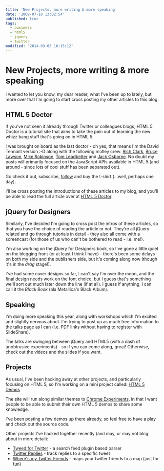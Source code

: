 ```yaml
---
title: 'New Projects, more writing & more speaking'
date: '2009-07-10 13:02:54'
published: true
tags:
  - business
  - html5
  - jquery
  - twitter
modified: '2014-09-03 16:15:12'
---
```

# New Projects, more writing & more speaking

I wanted to let you know, my dear reader, what I've been up to lately, but more over that I'm going to start cross posting my other articles to this blog.

<!--more-->

## HTML 5 Doctor

If you've not seen it already through Twitter or colleagues blogs, HTML 5 Doctor is a tutorial site that aims to take the pain out of learning the new whizz bang stuff that's going on in HTML 5.

I was brought on board as the last doctor - oh yes, that means I'm the David Tennant version :-D along with the following motley crew: [Rich Clark](http://richclarkdesign.com), [Bruce Lawson](http://brucelawson.co.uk), [Mike Robinson](http://akamike.net), [Tom Leadbetter](http://www.tomleadbetter.co.uk) and [Jack Osborne](http://jackosborne.co.uk).  No doubt my posts will primarily focused on the JavaScript APIs available in HTML 5 (and around - since lots of cool stuff has been separated out).

Go check it out, subscribe, [follow](http://twitter.com/html5doctor) and buy the t-shirt (...well, perhaps one day).

I'll be cross posting the introductions of these articles to my blog, and you'll be able to read the full article over at [HTML 5 Doctor](http://html5doctor.com).

## jQuery for Designers

Similarly, I've decided I'm going to cross post the intros of these articles, so that you have the choice of reading the article or not.  They're all jQuery related and go through tutorials in detail - they also all come with a screencast (for those of us who can't be bothered to read - i.e. me!).

I'm also working on the jQuery for Designers book, so I've gone a little quiet on the blogging front (or at least I think I have) - there's been some delays on both my side and the publishers side, but it's coming along now (though it's in the *drag* stage!).

I've had some cover designs so far, I can't say I'm over the moon, and the [final design](http://dl-client.getdropbox.com/u/43399/Cover%20Designs/Sharp7.pdf) needs work on the font choice, but I guess that's something we'll sort out much later down the line (if at all).  I guess if anything, I can call it the *Black Book* (ala Metallica's Black Album).

## Speaking

I'm doing more speaking this year, along with workshops which I'm excited and slightly nervous about.  I'm trying to post up as much free information to the [talks](http://remysharp.com/talks/) page as I can (i.e. PDF links without having to register with SlideShare).

The talks are swinging between jQuery and HTML5 (with a dash of unobtrusive experiments) - so if you can come along, great! Otherwise, check out the videos and the slides if you want.

## Projects

As usual, I've been hacking away at other projects, and particularly focusing on HTML 5, so I'm working on a mini project called: [HTML 5 Demos](http://html5demos.com)

The site will run along similar themes to [Chrome Experiments](http://www.chromeexperiments.com), in that I want people to be able to submit their own HTML 5 demos to share some knowledge.

I've been posting a few demos up there already, so feel free to have a play and check out the source code.

Other projects I've hacked together recently (and may, or may not blog about in more detail):

* [Tweed for Twitter](http://github.com/remy/tweed/) - a search feed plugin based parser
* [Twitter Replies](remysharp.com/demo/twitter_replies) - track replies to a specific tweet
* [Where's my Twitter Friends](http://remysharp.com/demo/wheres-my-friend.html) - maps your twitter friends to a map (just for [fun](http://twitter.com/yandle/status/2276903049))
